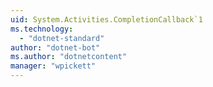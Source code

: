 ```yaml
---
uid: System.Activities.CompletionCallback`1
ms.technology: 
  - "dotnet-standard"
author: "dotnet-bot"
ms.author: "dotnetcontent"
manager: "wpickett"
---
```

